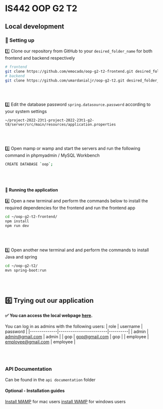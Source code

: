 # IS442 OOP G2 T2 

## Local development
### 🔧 Setting up
1️⃣ Clone our repository from GitHub to your `desired_folder_name` for both frontend and backend respectively
```bash
# frontend
git clone https://github.com/emocado/oop-g2-t2-frontend.git desired_folder_name
# backend
git clone https://github.com/umardanialjr/oop-g2-t2.git desired_folder_name
```
<br></br>


2️⃣ Edit the database password `spring.datasource.password` according to your system settings
```
~/project-2022-23t1-project-2022-23t1-g2-t8/server/src/main/resources/application.properties
```
<br></br>

3️⃣ Open mamp or wamp and start the servers and run the following command in phpmyadmin / MySQL Workbench
```bash 
CREATE DATABASE `oop`;
```

<br></br>


#### 🏃 Running the application 
4️⃣ Open a new terminal and perform the commands below to install the required dependencies for the frontend and run the frontend app
```bash
cd ~/oop-g2-t2-frontend/
npm install 
npm run dev
```
<br></br>

5️⃣ Open another new terminal and and perform the commands to install Java and spring
```bash
cd ~/oop-g2-t2/
mvn spring-boot:run
```
<br></br>


## 6️⃣ Trying out our application

#### ✅ You can access the local webpage [here](http://localhost:5173/).
You can log in as admins with the following users:
| role         | username                | password |
|--------------|-------------------------|----------|
| admin        | admin@gmail.com         | admin    |
| gop          | gop@gmail.com           | gop      |
| employee     | employee@gmail.com      | employee |

<br></br>

### API Documentation
Can be found in the `api documentation` folder

#### Optional - Installation guides
[Install MAMP](https://www.mamp.info/en/downloads/) for mac users
[install WAMP](https://www.wampserver.com/en/) for windows users

